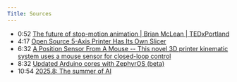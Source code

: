 ```yaml
---
Title: Sources
---
```


- 0:52 [The future of stop-motion animation | Brian McLean | TEDxPortland](https://www.youtube.com/watch?v=c4JbgNfA2qQ)
- 4:17 [Open Source 5-Axis Printer Has Its Own Slicer](https://hackaday.com/2025/08/04/open-source-5-axis-printer-has-its-own-slicer/)
- 6:32 [A Position Sensor From A Mouse -- This novel 3D printer kinematic system uses a mouse sensor for closed-loop control](https://blog.arduino.cc/2025/08/12/this-novel-3d-printer-kinematic-system-uses-a-mouse-sensor-for-closed-loop-control/)
- 8:32 [Updated Arduino cores with ZephyrOS (beta)](https://blog.arduino.cc/2025/08/06/updated-arduino-cores-with-zephyros-beta/)
- 10:54 [2025.8: The summer of AI](https://www.home-assistant.io/blog/2025/08/06/release-20258/)
